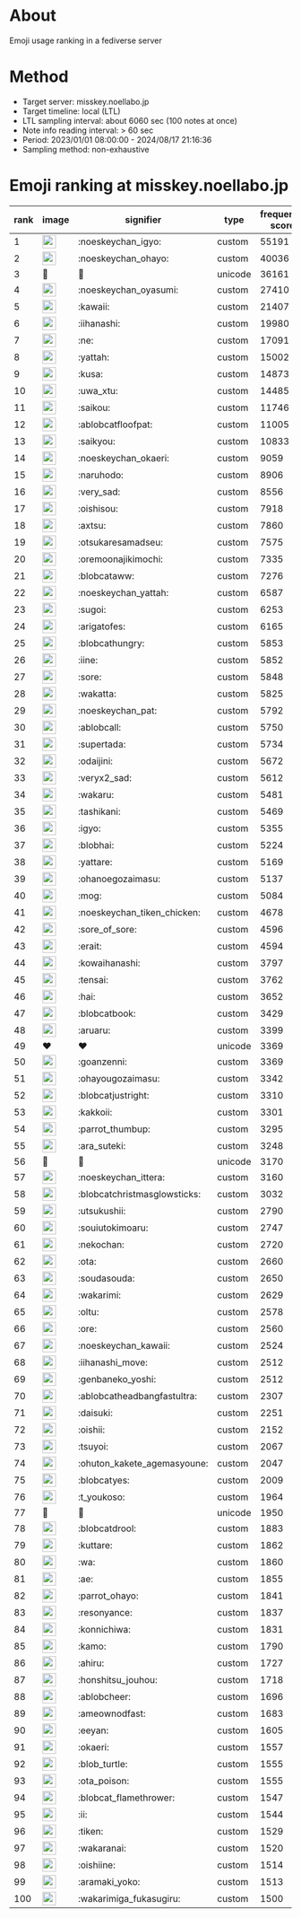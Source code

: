 # About
Emoji usage ranking in a fediverse server

# Method
- Target server: misskey.noellabo.jp
- Target timeline: local (LTL)
- LTL sampling interval: about 6060 sec (100 notes at once)
- Note info reading interval: > 60 sec
- Period: 2023/01/01 08:00:00 - 2024/08/17 21:16:36 
- Sampling method: non-exhaustive

# Emoji ranking at misskey.noellabo.jp

|rank|image|signifier|type|frequency score|
|----|----|----|----|----|
|1|<img height="24" src="https://misskey.noellabo.jp/emoji/noeskeychan_igyo.webp">|:noeskeychan_igyo:|custom|55191|
|2|<img height="24" src="https://misskey.noellabo.jp/emoji/noeskeychan_ohayo.webp">|:noeskeychan_ohayo:|custom|40036|
|3|🎉|🎉|unicode|36161|
|4|<img height="24" src="https://misskey.noellabo.jp/emoji/noeskeychan_oyasumi.webp">|:noeskeychan_oyasumi:|custom|27410|
|5|<img height="24" src="https://misskey.noellabo.jp/emoji/kawaii.webp">|:kawaii:|custom|21407|
|6|<img height="24" src="https://misskey.noellabo.jp/emoji/iihanashi.webp">|:iihanashi:|custom|19980|
|7|<img height="24" src="https://misskey.noellabo.jp/emoji/ne.webp">|:ne:|custom|17091|
|8|<img height="24" src="https://misskey.noellabo.jp/emoji/yattah.webp">|:yattah:|custom|15002|
|9|<img height="24" src="https://misskey.noellabo.jp/emoji/kusa.webp">|:kusa:|custom|14873|
|10|<img height="24" src="https://misskey.noellabo.jp/emoji/uwa_xtu.webp">|:uwa_xtu:|custom|14485|
|11|<img height="24" src="https://misskey.noellabo.jp/emoji/saikou.webp">|:saikou:|custom|11746|
|12|<img height="24" src="https://misskey.noellabo.jp/emoji/ablobcatfloofpat.webp">|:ablobcatfloofpat:|custom|11005|
|13|<img height="24" src="https://misskey.noellabo.jp/emoji/saikyou.webp">|:saikyou:|custom|10833|
|14|<img height="24" src="https://misskey.noellabo.jp/emoji/noeskeychan_okaeri.webp">|:noeskeychan_okaeri:|custom|9059|
|15|<img height="24" src="https://misskey.noellabo.jp/emoji/naruhodo.webp">|:naruhodo:|custom|8906|
|16|<img height="24" src="https://misskey.noellabo.jp/emoji/very_sad.webp">|:very_sad:|custom|8556|
|17|<img height="24" src="https://misskey.noellabo.jp/emoji/oishisou.webp">|:oishisou:|custom|7918|
|18|<img height="24" src="https://misskey.noellabo.jp/emoji/axtsu.webp">|:axtsu:|custom|7860|
|19|<img height="24" src="https://misskey.noellabo.jp/emoji/otsukaresamadseu.webp">|:otsukaresamadseu:|custom|7575|
|20|<img height="24" src="https://misskey.noellabo.jp/emoji/oremoonajikimochi.webp">|:oremoonajikimochi:|custom|7335|
|21|<img height="24" src="https://misskey.noellabo.jp/emoji/blobcataww.webp">|:blobcataww:|custom|7276|
|22|<img height="24" src="https://misskey.noellabo.jp/emoji/noeskeychan_yattah.webp">|:noeskeychan_yattah:|custom|6587|
|23|<img height="24" src="https://misskey.noellabo.jp/emoji/sugoi.webp">|:sugoi:|custom|6253|
|24|<img height="24" src="https://misskey.noellabo.jp/emoji/arigatofes.webp">|:arigatofes:|custom|6165|
|25|<img height="24" src="https://misskey.noellabo.jp/emoji/blobcathungry.webp">|:blobcathungry:|custom|5853|
|26|<img height="24" src="https://misskey.noellabo.jp/emoji/iine.webp">|:iine:|custom|5852|
|27|<img height="24" src="https://misskey.noellabo.jp/emoji/sore.webp">|:sore:|custom|5848|
|28|<img height="24" src="https://misskey.noellabo.jp/emoji/wakatta.webp">|:wakatta:|custom|5825|
|29|<img height="24" src="https://misskey.noellabo.jp/emoji/noeskeychan_pat.webp">|:noeskeychan_pat:|custom|5792|
|30|<img height="24" src="https://misskey.noellabo.jp/emoji/ablobcall.webp">|:ablobcall:|custom|5750|
|31|<img height="24" src="https://misskey.noellabo.jp/emoji/supertada.webp">|:supertada:|custom|5734|
|32|<img height="24" src="https://misskey.noellabo.jp/emoji/odaijini.webp">|:odaijini:|custom|5672|
|33|<img height="24" src="https://misskey.noellabo.jp/emoji/veryx2_sad.webp">|:veryx2_sad:|custom|5612|
|34|<img height="24" src="https://misskey.noellabo.jp/emoji/wakaru.webp">|:wakaru:|custom|5481|
|35|<img height="24" src="https://misskey.noellabo.jp/emoji/tashikani.webp">|:tashikani:|custom|5469|
|36|<img height="24" src="https://misskey.noellabo.jp/emoji/igyo.webp">|:igyo:|custom|5355|
|37|<img height="24" src="https://misskey.noellabo.jp/emoji/blobhai.webp">|:blobhai:|custom|5224|
|38|<img height="24" src="https://misskey.noellabo.jp/emoji/yattare.webp">|:yattare:|custom|5169|
|39|<img height="24" src="https://misskey.noellabo.jp/emoji/ohanoegozaimasu.webp">|:ohanoegozaimasu:|custom|5137|
|40|<img height="24" src="https://misskey.noellabo.jp/emoji/mog.webp">|:mog:|custom|5084|
|41|<img height="24" src="https://misskey.noellabo.jp/emoji/noeskeychan_tiken_chicken.webp">|:noeskeychan_tiken_chicken:|custom|4678|
|42|<img height="24" src="https://misskey.noellabo.jp/emoji/sore_of_sore.webp">|:sore_of_sore:|custom|4596|
|43|<img height="24" src="https://misskey.noellabo.jp/emoji/erait.webp">|:erait:|custom|4594|
|44|<img height="24" src="https://misskey.noellabo.jp/emoji/kowaihanashi.webp">|:kowaihanashi:|custom|3797|
|45|<img height="24" src="https://misskey.noellabo.jp/emoji/tensai.webp">|:tensai:|custom|3762|
|46|<img height="24" src="https://misskey.noellabo.jp/emoji/hai.webp">|:hai:|custom|3652|
|47|<img height="24" src="https://misskey.noellabo.jp/emoji/blobcatbook.webp">|:blobcatbook:|custom|3429|
|48|<img height="24" src="https://misskey.noellabo.jp/emoji/aruaru.webp">|:aruaru:|custom|3399|
|49|❤|❤|unicode|3369|
|50|<img height="24" src="https://misskey.noellabo.jp/emoji/goanzenni.webp">|:goanzenni:|custom|3369|
|51|<img height="24" src="https://misskey.noellabo.jp/emoji/ohayougozaimasu.webp">|:ohayougozaimasu:|custom|3342|
|52|<img height="24" src="https://misskey.noellabo.jp/emoji/blobcatjustright.webp">|:blobcatjustright:|custom|3310|
|53|<img height="24" src="https://misskey.noellabo.jp/emoji/kakkoii.webp">|:kakkoii:|custom|3301|
|54|<img height="24" src="https://misskey.noellabo.jp/emoji/parrot_thumbup.webp">|:parrot_thumbup:|custom|3295|
|55|<img height="24" src="https://misskey.noellabo.jp/emoji/ara_suteki.webp">|:ara_suteki:|custom|3248|
|56|🍗|🍗|unicode|3170|
|57|<img height="24" src="https://misskey.noellabo.jp/emoji/noeskeychan_ittera.webp">|:noeskeychan_ittera:|custom|3160|
|58|<img height="24" src="https://misskey.noellabo.jp/emoji/blobcatchristmasglowsticks.webp">|:blobcatchristmasglowsticks:|custom|3032|
|59|<img height="24" src="https://misskey.noellabo.jp/emoji/utsukushii.webp">|:utsukushii:|custom|2790|
|60|<img height="24" src="https://misskey.noellabo.jp/emoji/souiutokimoaru.webp">|:souiutokimoaru:|custom|2747|
|61|<img height="24" src="https://misskey.noellabo.jp/emoji/nekochan.webp">|:nekochan:|custom|2720|
|62|<img height="24" src="https://misskey.noellabo.jp/emoji/ota.webp">|:ota:|custom|2660|
|63|<img height="24" src="https://misskey.noellabo.jp/emoji/soudasouda.webp">|:soudasouda:|custom|2650|
|64|<img height="24" src="https://misskey.noellabo.jp/emoji/wakarimi.webp">|:wakarimi:|custom|2629|
|65|<img height="24" src="https://misskey.noellabo.jp/emoji/oltu.webp">|:oltu:|custom|2578|
|66|<img height="24" src="https://misskey.noellabo.jp/emoji/ore.webp">|:ore:|custom|2560|
|67|<img height="24" src="https://misskey.noellabo.jp/emoji/noeskeychan_kawaii.webp">|:noeskeychan_kawaii:|custom|2524|
|68|<img height="24" src="https://misskey.noellabo.jp/emoji/iihanashi_move.webp">|:iihanashi_move:|custom|2512|
|69|<img height="24" src="https://misskey.noellabo.jp/emoji/genbaneko_yoshi.webp">|:genbaneko_yoshi:|custom|2512|
|70|<img height="24" src="https://misskey.noellabo.jp/emoji/ablobcatheadbangfastultra.webp">|:ablobcatheadbangfastultra:|custom|2307|
|71|<img height="24" src="https://misskey.noellabo.jp/emoji/daisuki.webp">|:daisuki:|custom|2251|
|72|<img height="24" src="https://misskey.noellabo.jp/emoji/oishii.webp">|:oishii:|custom|2152|
|73|<img height="24" src="https://misskey.noellabo.jp/emoji/tsuyoi.webp">|:tsuyoi:|custom|2067|
|74|<img height="24" src="https://misskey.noellabo.jp/emoji/ohuton_kakete_agemasyoune.webp">|:ohuton_kakete_agemasyoune:|custom|2047|
|75|<img height="24" src="https://misskey.noellabo.jp/emoji/blobcatyes.webp">|:blobcatyes:|custom|2009|
|76|<img height="24" src="https://misskey.noellabo.jp/emoji/t_youkoso.webp">|:t_youkoso:|custom|1964|
|77|👀|👀|unicode|1950|
|78|<img height="24" src="https://misskey.noellabo.jp/emoji/blobcatdrool.webp">|:blobcatdrool:|custom|1883|
|79|<img height="24" src="https://misskey.noellabo.jp/emoji/kuttare.webp">|:kuttare:|custom|1862|
|80|<img height="24" src="https://misskey.noellabo.jp/emoji/wa.webp">|:wa:|custom|1860|
|81|<img height="24" src="https://misskey.noellabo.jp/emoji/ae.webp">|:ae:|custom|1855|
|82|<img height="24" src="https://misskey.noellabo.jp/emoji/parrot_ohayo.webp">|:parrot_ohayo:|custom|1841|
|83|<img height="24" src="https://misskey.noellabo.jp/emoji/resonyance.webp">|:resonyance:|custom|1837|
|84|<img height="24" src="https://misskey.noellabo.jp/emoji/konnichiwa.webp">|:konnichiwa:|custom|1831|
|85|<img height="24" src="https://misskey.noellabo.jp/emoji/kamo.webp">|:kamo:|custom|1790|
|86|<img height="24" src="https://misskey.noellabo.jp/emoji/ahiru.webp">|:ahiru:|custom|1727|
|87|<img height="24" src="https://misskey.noellabo.jp/emoji/honshitsu_jouhou.webp">|:honshitsu_jouhou:|custom|1718|
|88|<img height="24" src="https://misskey.noellabo.jp/emoji/ablobcheer.webp">|:ablobcheer:|custom|1696|
|89|<img height="24" src="https://misskey.noellabo.jp/emoji/ameownodfast.webp">|:ameownodfast:|custom|1683|
|90|<img height="24" src="https://misskey.noellabo.jp/emoji/eeyan.webp">|:eeyan:|custom|1605|
|91|<img height="24" src="https://misskey.noellabo.jp/emoji/okaeri.webp">|:okaeri:|custom|1557|
|92|<img height="24" src="https://misskey.noellabo.jp/emoji/blob_turtle.webp">|:blob_turtle:|custom|1555|
|93|<img height="24" src="https://misskey.noellabo.jp/emoji/ota_poison.webp">|:ota_poison:|custom|1555|
|94|<img height="24" src="https://misskey.noellabo.jp/emoji/blobcat_flamethrower.webp">|:blobcat_flamethrower:|custom|1547|
|95|<img height="24" src="https://misskey.noellabo.jp/emoji/ii.webp">|:ii:|custom|1544|
|96|<img height="24" src="https://misskey.noellabo.jp/emoji/tiken.webp">|:tiken:|custom|1529|
|97|<img height="24" src="https://misskey.noellabo.jp/emoji/wakaranai.webp">|:wakaranai:|custom|1520|
|98|<img height="24" src="https://misskey.noellabo.jp/emoji/oishiine.webp">|:oishiine:|custom|1514|
|99|<img height="24" src="https://misskey.noellabo.jp/emoji/aramaki_yoko.webp">|:aramaki_yoko:|custom|1513|
|100|<img height="24" src="https://misskey.noellabo.jp/emoji/wakarimiga_fukasugiru.webp">|:wakarimiga_fukasugiru:|custom|1500|
